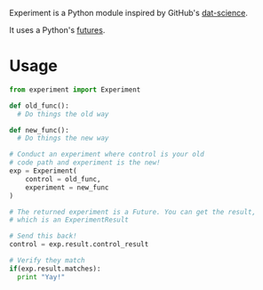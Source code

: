 Experiment is a Python module inspired by GitHub's [dat-science](https://github.com/github/dat-science).

It uses a Python's [futures](https://pypi.python.org/pypi/futures).

# Usage

```python
from experiment import Experiment

def old_func():
  # Do things the old way

def new_func():
  # Do things the new way

# Conduct an experiment where control is your old
# code path and experiment is the new!
exp = Experiment(
    control = old_func,
    experiment = new_func
)

# The returned experiment is a Future. You can get the result,
# which is an ExperimentResult

# Send this back!
control = exp.result.control_result

# Verify they match
if(exp.result.matches):
  print "Yay!"
```